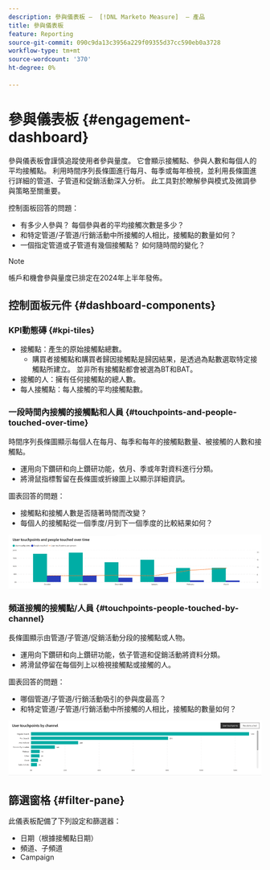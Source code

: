 ```yaml
---
description: 參與儀表板 —  [!DNL Marketo Measure]  — 產品
title: 參與儀表板
feature: Reporting
source-git-commit: 090c9da13c3956a229f09355d37cc590eb0a3728
workflow-type: tm+mt
source-wordcount: '370'
ht-degree: 0%

---
```


# 參與儀表板 {#engagement-dashboard}

參與儀表板會謹慎追蹤使用者參與量度。 它會顯示接觸點、參與人數和每個人的平均接觸點。 利用時間序列長條圖進行每月、每季或每年檢視，並利用長條圖進行詳細的管道、子管道和促銷活動深入分析。 此工具對於瞭解參與模式及微調參與策略至關重要。

控制面板回答的問題：

* 有多少人參與？ 每個參與者的平均接觸次數是多少？
* 和特定管道/子管道/行銷活動中所接觸的人相比，接觸點的數量如何？
* 一個指定管道或子管道有幾個接觸點？ 如何隨時間的變化？

>[!NOTE]
>
>帳戶和機會參與量度已排定在2024年上半年發佈。

## 控制面板元件 {#dashboard-components}

### KPI動態磚 {#kpi-tiles}

* 接觸點：產生的原始接觸點總數。
   * 購買者接觸點和購買者歸因接觸點是歸因結果，是透過為點數選取特定接觸點所建立。 並非所有接觸點都會被選為BT和BAT。
* 接觸的人：擁有任何接觸點的總人數。
* 每人接觸點：每人接觸的平均接觸點數。

### 一段時間內接觸的接觸點和人員 {#touchpoints-and-people-touched-over-time}

時間序列長條圖顯示每個人在每月、每季和每年的接觸點數量、被接觸的人數和接觸點。

* 運用向下鑽研和向上鑽研功能，依月、季或年對資料進行分類。
* 將滑鼠指標暫留在長條圖或折線圖上以顯示詳細資訊。

圖表回答的問題：

* 接觸點和接觸人數是否隨著時間而改變？
* 每個人的接觸點從一個季度/月到下一個季度的比較結果如何？

![](assets/engagement-dashboard-1.png)

### 頻道接觸的接觸點/人員 {#touchpoints-people-touched-by-channel}

長條圖顯示由管道/子管道/促銷活動分段的接觸點或人物。

* 運用向下鑽研和向上鑽研功能，依子管道和促銷活動將資料分類。
* 將滑鼠停留在每個列上以檢視接觸點或接觸的人。

圖表回答的問題：

* 哪個管道/子管道/行銷活動吸引的參與度最高？
* 和特定管道/子管道/行銷活動中所接觸的人相比，接觸點的數量如何？

![](assets/engagement-dashboard-2.png)

## 篩選窗格 {#filter-pane}

此儀表板配備了下列設定和篩選器：

* 日期（根據接觸點日期）
* 頻道、子頻道
* Campaign
